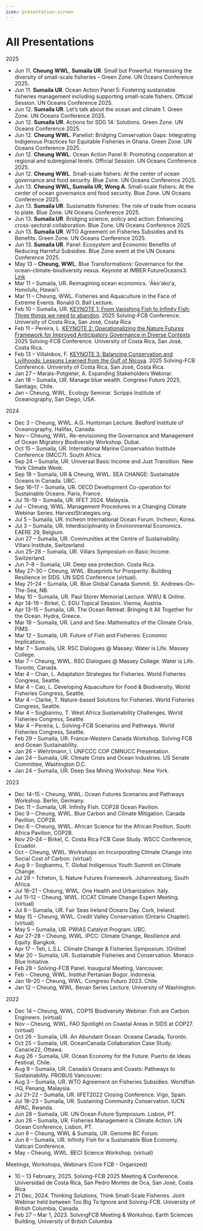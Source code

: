 ```yaml
---
icon: presentation-screen
---
```


# All Presentations

2025&#x20;

* Jun 11. **Cheung WWL**, **Sumaila UR**. Small but Powerful: Harnessing the diversity of small-scale fisheries – Green Zone. UN Oceans Conference 2025.
* Jun 11. **Sumaila UR**. Ocean Action Panel 5: Fostering sustainable fisheries management including supporting small-scale fishers. Official Session. UN Oceans Conference 2025.
* Jun 12. **Sumaila UR**. Let’s talk about the ocean and climate 1. Green Zone. UN Oceans Conference 2025.
* Jun 12. **Sumaila UR**. Actions for SDG 14: Solutions. Green Zone. UN Oceans Conference 2025.
* Jun 12. **Cheung WWL**. Panelist: Bridging Conservation Gaps: Integrating Indigenous Practices for Equitable Fisheries in Ghana. Green Zone. UN Oceans Conference 2025.
* Jun 12. **Cheung WWL**. Ocean Action Panel 8: Promoting cooperation at regional and subregional levels. Official Session. UN Oceans Conference 2025.
* Jun 12. **Cheung WWL**. Small-scale fishers: At the center of ocean governance and food security. Blue Zone. UN Oceans Conference 2025.
* Jun 13. **Cheung WWL, Sumaila UR, Wong A**. Small-scale fishers: At the center of ocean governance and food security. Blue Zone. UN Oceans Conference 2025.
* Jun 13. **Sumaila UR**. Sustainable fisheries: The role of trade from oceans to plate. Blue Zone. UN Oceans Conference 2025.
* Jun 13. **Sumaila UR**. Bridging science, policy and action: Enhancing cross-sectoral collaboration. Blue Zone. UN Oceans Conference 2025.
* Jun 13. **Sumaila UR**. WTO Agreement on Fisheries Subsidies and its Benefits. Green Zone. UN Oceans Conference 2025.
* Jun 13. **Sumaila UR**. Panel: Ecosystem and Economic Benefits of Reducing Harmful Subsidies. Blue Zone event at the UN Oceans Conference 2025.
* May 13 – **Cheung, WWL**. Blue Transformations: Governance for the ocean-climate-biodiversity nexus. Keynote at IMBER FutureOceans3. [Link](https://imber.info/event/fo3/)&#x20;
* Mar 11 – Sumaila, UR. Reimagining ocean economics. ʻĀkoʻakoʻa, Honolulu, Hawai’i.&#x20;
* Mar 11 – Cheung, WWL. Fisheries and Aquaculture in the Face of Extreme Events. Ronald O. Ball Lecture.&#x20;
* Feb 10 – Sumaila, UR. [KEYNOTE 1: From Vanishing Fish to Infinity Fish: Three things we need to abandon](https://www.youtube.com/watch?v=quFcLYhlZzg). 2025 Solving-FCB Conference. University of Costa Rica, San José, Costa Rica&#x20;
* Feb 11 – Pereira, L. [KEYNOTE 2: Operationalizing the Nature Futures Framework for Improved Anticipatory Governance in Diverse Contexts](https://youtu.be/tFDZde7U_C4) 2025 Solving-FCB Conference. University of Costa Rica, San José, Costa Rica.&#x20;
* Feb 13 – Villalobos, F. [KEYNOTE 3: Balancing Conservation and Livlihoods: Lessons Learned from the Gulf of Nicoya](https://youtu.be/RmxSVMDha_o). 2025 Solving-FCB Conference. University of Costa Rica, San José, Costa Rica.&#x20;
* Jan 27 – Marais-Potgieter, A. Expanding Stakeholders Webinar.&#x20;
* Jan 18 – Sumaila, UR. Manage blue wealth. Congreso Futuro 2025, Santiago, Chile.&#x20;
* Jan – Cheung, WWL. Ecology Seminar. Scripps Institute of Oceanography, San Diego, USA.&#x20;

2024&#x20;

* Dec 3 – Cheung, WWL. A.G. Huntsman Lecture. Bedford Institute of Oceanography, Halifax, Canada.&#x20;
* Nov – Cheung, WWL. Re-envisioning the Governance and Management of Ocean Migratory Biodiversity Workshop. Dubai.&#x20;
* Oct 15 – Sumaila, UR. International Marine Conservation Institute Conference (IMCC7). South Africa.&#x20;
* Sep 24 – Sumaila, UR. Universal Basic Income and Just Transition. New York Climate Week.&#x20;
* Sep 18 – Sumaila, UR & Cheung, WWL. SEA CHANGE: Sustainable Oceans in Canada. UBC.&#x20;
* Sep 16–17 – Sumaila, UR. OECD Development Co-operation for Sustainable Oceans. Paris, France.&#x20;
* Jul 15–19 – Sumaila, UR. IIFET 2024. Malaysia.&#x20;
* Jul – Cheung, WWL. Management Procedures in a Changing Climate Webinar Series. HarvestStrategies.org.&#x20;
* Jul 5 – Sumaila, UR. Incheon International Ocean Forum. Incheon, Korea.&#x20;
* Jul 3 – Sumaila, UR. Interdisciplinarity in Environmental Economics. EAERE 29, Belgium.&#x20;
* Jun 27 – Sumaila, UR. Communities at the Centre of Sustainability. Villars Institute, Switzerland.&#x20;
* Jun 25–28 – Sumaila, UR. Villars Symposium on Basic Income. Switzerland.&#x20;
* Jun 7–8 – Sumaila, UR. Deep sea protection. Costa Rica.&#x20;
* May 27–30 – Cheung, WWL. Blueprints for Prosperity: Building Resilience in SIDS. UN SIDS Conference (virtual).&#x20;
* May 21–24 – Sumaila, UR. Blue Global Canada Summit. St. Andrews-On-The-Sea, NB.&#x20;
* May 10 – Sumaila, UR. Paul Storer Memorial Lecture. WWU & Online.&#x20;
* Apr 14–19 – Birkel, C. EGU Topical Session. Vienna, Austria.&#x20;
* Apr 13–15 – Sumaila, UR. The Ocean Retreat: Bringing it All Together for the Ocean. Hydra, Greece.&#x20;
* Mar 18 – Sumaila, UR. Land and Sea: Mathematics of the Climate Crisis. PIMS.&#x20;
* Mar 12 – Sumaila, UR. Future of Fish and Fisheries: Economic Implications.&#x20;
* Mar 7 – Sumaila, UR. RSC Dialogues @ Massey: Water is Life. Massey College.&#x20;
* Mar 7 – Cheung, WWL. RSC Dialogues @ Massey College: Water is Life. Toronto, Canada.&#x20;
* Mar 4 – Chan, L. Adaptation Strategies for Fisheries. World Fisheries Congress, Seattle.&#x20;
* Mar 4 – Cao, L. Developing Aquaculture for Food & Biodiversity. World Fisheries Congress, Seattle.&#x20;
* Mar 4 – Clarke, T. Nature-based Solutions for Fisheries. World Fisheries Congress, Seattle.&#x20;
* Mar 4 – Sogbanmu, T. West Africa Sustainability Challenges. World Fisheries Congress, Seattle.&#x20;
* Mar 4 – Pereira, L. Solving-FCB Scenarios and Pathways. World Fisheries Congress, Seattle.&#x20;
* Feb 29 – Sumaila, UR. France-Western Canada Workshop. Solving FCB and Ocean Sustainability.&#x20;
* Jan 26 – Wehrtmann, I. UNFCCC COP CMNUCC Presentation.&#x20;
* Jan 24 – Sumaila, UR. Climate Crisis and Ocean Industries. US Senate Committee, Washington D.C.&#x20;
* Jan 24 – Sumaila, UR. Deep Sea Mining Workshop. New York.&#x20;

2023&#x20;

* Dec 14–15 – Cheung, WWL. Ocean Futures Scenarios and Pathways Workshop. Berlin, Germany.&#x20;
* Dec 11 – Sumaila, UR. Infinity Fish. COP28 Ocean Pavilion.&#x20;
* Dec 9 – Cheung, WWL. Blue Carbon and Climate Mitigation. Canada Pavilion, COP28.&#x20;
* Dec 6 – Cheung, WWL. African Science for the African Position. South Africa Pavilion, COP28.&#x20;
* Nov 20–24 – Birkel, C. Costa Rica FCB Case Study. WSCC Conference, Ecuador.&#x20;
* Oct – Cheung, WWL. Workshops on Incorporating Climate Change into Social Cost of Carbon. (virtual)&#x20;
* Aug 9 – Sogbanmu, T. Global Indigenous Youth Summit on Climate Change.&#x20;
* Jul 28 – Tcheton, S. Nature Futures Framework. Johannesburg, South Africa.&#x20;
* Jul 16–21 – Cheung, WWL. One Health and Urbanization. Italy.&#x20;
* Jul 11–12 – Cheung, WWL. ICCAT Climate Change Expert Meeting. (virtual)&#x20;
* Jul 8 – Sumaila, UR. Fair Seas Ireland Oceans Day. Cork, Ireland.&#x20;
* May 15 – Cheung, WWL. Credit Valley Conservation (Ontario Chapter). (virtual)&#x20;
* May 5 – Sumaila, UR. PWIAS Catalyst Program. UBC.&#x20;
* Apr 27–28 – Cheung, WWL. IPCC: Climate Change, Resilience and Equity. Bangkok.&#x20;
* Apr 17 – Teh, L.S.L. Climate Change & Fisheries Symposium. (Online)&#x20;
* Mar 20 – Sumaila, UR. Sustainable Fisheries and Conservation. Monaco Blue Initiative.&#x20;
* Feb 28 – Solving-FCB Panel. Inaugural Meeting, Vancouver.&#x20;
* Feb – Cheung, WWL. Institut Pertanian Bogor. Indonesia.&#x20;
* Jan 18–20 – Cheung, WWL. Congreso Futuro 2023. Chile.&#x20;
* Jan 12 – Cheung, WWL. Bevan Series Lecture. University of Washington.&#x20;

2022&#x20;

* Dec 14 – Cheung, WWL. COP15 Biodiversity Webinar: Fish are Carbon Engineers. (virtual)&#x20;
* Nov – Cheung, WWL. FAO Spotlight on Coastal Areas in SIDS at COP27. (virtual)&#x20;
* Oct 26 – Sumaila, UR. An Abundant Ocean. Oceana Canada, Toronto.&#x20;
* Oct 25 – Sumaila, UR. OceanCanada Collaboration Case Study. Canarie22, Ottawa.&#x20;
* Aug 26 – Sumaila, UR. Ocean Economy for the Future. Puerto de Ideas Festival, Chile.&#x20;
* Aug 9 – Sumaila, UR. Canada’s Oceans and Coasts: Pathways to Sustainability. PROBUS Vancouver.&#x20;
* Aug 3 – Sumaila, UR. WTO Agreement on Fisheries Subsidies. Worldfish HQ, Penang, Malaysia.&#x20;
* Jul 21–22 – Sumaila, UR. IIFET2022 Closing Conference. Vigo, Spain.&#x20;
* Jul 18–23 – Sumaila, UR. Sustaining Community Conservation. IUCN APAC, Rwanda.&#x20;
* Jun 28 – Sumaila, UR. UN Ocean Future Symposium. Lisbon, PT.&#x20;
* Jun 26 – Sumaila, UR. Fisheries Management is Climate Action. UN Ocean Conference, Lisbon, PT.&#x20;
* Jun 9 – Cheung, WWL & Sumaila, UR. Genome BC Forum.&#x20;
* Jun 8 – Sumaila, UR. Infinity Fish for a Sustainable Blue Economy. Vatican Conference.&#x20;
* May – Cheung, WWL. BECI Science Workshop. (virtual)&#x20;

Meetings, Workshops, Webinars (Core FCB - Organized)&#x20;

* 10 – 13 February, 2025. Solving-FCB 2025 Meeting & Conference. Universidad de Costa Rica, San Pedro Montes de Oca, San José, Costa Rica&#x20;
* 21 Dec, 2024. Thinking Solutions, Think Small-Scale Fisheries. Joint Webinar held between Too Big To Ignore and Solving-FCB. University of British Columbia, Canada.&#x20;
* Feb 27 – Mar 1, 2023. SolvingFCB Meeting & Workshop. Earth Sciences Building, University of British Columbia &#x20;
